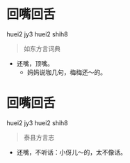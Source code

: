 # 回嘴回舌
huei2 jy3 huei2 shih8
> 如东方言词典
- 还嘴，顶嘴。
  - 妈妈说咖几句，梅梅还～的。

# 回嘴回舌
huei2 jy3 huei2 shih8
> 泰县方言志
- 还嘴，不听话：小伢儿～的，太不像话。
